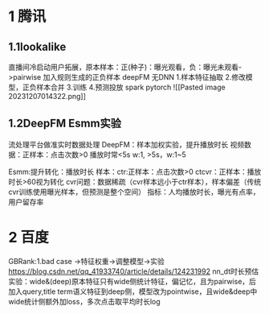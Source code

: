 # 1 腾讯
## 1.1lookalike
直播间冷启动用户拓展，原本样本：正(种子)：曝光观看，负：曝光未观看->pairwise 加入规则生成的正负样本 
deepFM 无DNN
1.样本特征抽取 2.修改模型，正负样本合并 3.训练 4.预测投放
spark pytorch 
![[Pasted image 20231207014322.png]]
## 1.2DeepFM Esmm实验
流处理平台做准实时数据处理
DeepFM：样本加权实验，提升播放时长
视频数据：正样本：点击次数>0  播放时常<5s w:1, >5s，w:1~5

Esmm:提升转化：播放时长
样本：ctr:正样本：点击次数>0 
ctcvr：正样本：播放时长>60视为转化
cvr问题：数据稀疏（cvr样本远小于ctr样本），样本偏差（传统cvr训练使用曝光样本，但预测是整个空间）
指标：人均播放时长，曝光有点率，用户留存率
# 2 百度
GBRank:1.bad case ->特征权重->调整模型->实验
https://blog.csdn.net/qq_41933740/article/details/124231992
nn_dt时长预估实验：wide&(deep)原本特征只有wide侧统计特征，偏记忆，且为pairwise，后加入query,title term语义特征到deep侧，模型改为pointwise，且wide&deep中wide统计侧额外加loss，多次点击取平均时长log


